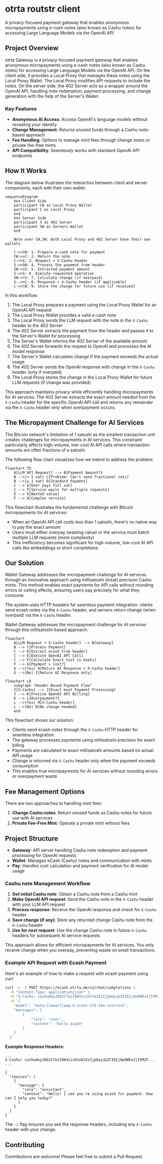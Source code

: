 # otrta routstr client

A privacy-focused payment gateway that enables anonymous micropayments using e-cash notes (also known as Cashu notes) for accessing Large Language Models via the OpenAI API.

## Project Overview

otrta Gateway is a privacy-focused payment gateway that enables anonymous micropayments using e-cash notes (also known as Cashu notes) for accessing Large Language Models via the OpenAI API. On the client side, it provides a Local Proxy that manages these notes using the Local Proxy Wallet. The Local Proxy modifies API requests to include the notes. On the server side, the 402 Server acts as a wrapper around the OpenAI API, handling note redemption, payment processing, and change generation with the help of the Server's Wallet.

### Key Features

- **Anonymous AI Access**: Access OpenAI's language models without revealing your identity
- **Change Management**: Returns unused funds through a Cashu note-based approach
- **Fee Handling**: Options to manage mint fees through change notes or private fee-free mints
- **API Compatibility**: Seamlessly works with standard OpenAI API endpoints

## How It Works

The diagram below illustrates the interaction between client and server components, each with their own wallet:

```mermaid
sequenceDiagram
    box Client Side
    participant CW as Local Proxy Wallet
    participant C as Local Proxy
    end
    box Server Side
    participant S as 402 Server
    participant SW as Servers Wallet
    end

    Note over CW,SW: Both Local Proxy and 402 Server have their own wallets

    C->>CW: 1. Prepare e-cash note for payment
    CW->>C: 2. Return the note
    C->>S: 3. Request + X-Cashu header
    S->>SW: 4. Process the payment from header
    SW->>S: 5. Extracted payment amount
    S->>S: 6. Execute requested operation
    SW->>S: 7. Calculate change (if overpaid)
    S-->>C: 8. Response + X-Cashu header (if applicable)
    C->>CW: 9. Store the change for future use (if received)
```

In this workflow:

1. The Local Proxy prepares a payment using the Local Proxy Wallet for an OpenAI API request
2. The Local Proxy Wallet provides a valid e-cash note
3. The Local Proxy sends the LLM request with the note in the `X-Cashu` header to the 402 Server
4. The 402 Server extracts the payment from the header and passes it to the Server's Wallet for processing
5. The Server's Wallet informs the 402 Server of the available amount
6. The 402 Server forwards the request to OpenAI and processes the AI model response
7. The Server's Wallet calculates change if the payment exceeds the actual usage
8. The 402 Server sends the OpenAI response with change in the `X-Cashu` header (only if overpaid)
9. The Local Proxy stores the change in the Local Proxy Wallet for future LLM requests (if change was provided)

This approach maintains privacy while efficiently handling micropayments for AI services. The 402 Server extracts the exact amount needed from the `X-Cashu` header for the specific OpenAI API call and returns any remainder via the `X-Cashu` header only when overpayment occurs.

## The Micropayment Challenge for AI Services

The Bitcoin network's limitation of 1 satoshi as the smallest transaction unit creates challenges for micropayments in AI services. This constraint particularly affects high-volume, low-cost AI API calls where transaction amounts are often fractions of a satoshi.

The following flow chart visualizes how we intend to address the problem:

```mermaid
flowchart TD
    A[LLM API Request] --> B{Payment Amount?}
    B -->|< 1 sat| C[Problem: Can't send fractional sats]
    B -->|≥ 1 sat| D[Standard Payment]
    C --> E[User pays full sat]
    C --> F[Service waits for multiple requests]
    E --> G[Wasted value]
    F --> H[Complex service]
```

This flowchart illustrates the fundamental challenge with Bitcoin micropayments for AI services:

- When an OpenAI API call costs less than 1 satoshi, there's no native way to pay the exact amount
- Users must either overpay (wasting value) or the service must batch multiple LLM requests (more complexity)
- This inefficiency becomes significant for high-volume, low-cost AI API calls like embeddings or short completions

## Our Solution

Wallet Gateway addresses the micropayment challenge for AI services through an innovative approach using millisatoshi (msat) precision Cashu mints. This method enables exact payments for API calls without rounding errors or ceiling effects, ensuring users pay precisely for what they consume.

The system uses HTTP headers for seamless payment integration: clients send ecash notes via the `X-Cashu` header, and servers return change (when overpaid) via the `X-Cashu` header.

Wallet Gateway addresses the micropayment challenge for AI services through this millisatoshi-based approach:

```mermaid
flowchart
    A[LLM Request + X-Cashu header] --> B[Gateway]
    B --> C{Process Payment}
    C --> D[Extract ecash from header]
    C --> E[Execute OpenAI API Call]
    C --> F[Calculate Exact Cost in msats]
    F --> G{Payment > Cost?}
    G -->|Yes| H[Return AI Response + X-Cashu header]
    G -->|No| I[Return AI Response only]
```

```mermaid
flowchart LR
    subgraph "Header-Based Payment Flow"
    I[X-Cashu] --> J[Exact msat Payment Processing]
    J --> K[Precise OpenAI API Billing]
    K --> L{Overpayment?}
    L -->|Yes| M[X-Cashu header]
    L -->|No| N[No change needed]
    end
```

This flowchart shows our solution:

- Clients send ecash notes through the `X-Cashu` HTTP header for seamless integration
- The gateway processes payments using millisatoshi precision for exact billing
- Payments are calculated to exact millisatoshi amounts based on actual API usage
- Change is returned via `X-Cashu` header only when the payment exceeds consumption
- This enables true micropayments for AI services without rounding errors or overpayment waste

## Fee Management Options

There are two approaches to handling mint fees:

1. **Change Cashu notes**: Return unused funds as Cashu notes for future use with AI services
2. **Private Fee-Free Mint**: Operate a private mint without fees

## Project Structure

- **Gateway**: API server handling Cashu note redemption and payment processing for OpenAI requests
- **Wallet**: Manages eCash (Cashu) notes and communication with mints
- **Pay**: Handles cost calculation and payment verification for AI model usage

### Cashu note Management Workflow

1. **Get initial Cashu note**: Obtain a Cashu note from a Cashu mint
2. **Make OpenAI API request**: Send the Cashu note in the `X-Cashu` header with your LLM API request
3. **Process response**: Receive the OpenAI response and check for `X-Cashu` header
4. **Save change (if any)**: Store any returned change Cashu note from the `X-Cashu` header
5. **Use for next request**: Use the change Cashu note in future `X-Cashu` headers for subsequent AI service requests

This approach allows for efficient micropayments for AI services. You only receive change when you overpay, preventing waste on small transactions.

### Example API Request with Ecash Payment

Here's an example of how to make a request with ecash payment using curl:

```bash
curl -i -X POST https://ecash.otrta.me/v1/chat/completions \
  -H "Content-Type: application/json" \
  -H "X-Cashu: cashuAeyJ0b2tlbiI6W3sicHJvb2ZzIjpbeyJpZCI6IjAwOWExZjI5M2F..." \
  -d '{
    "model": "meta-llama/llama-4-scout-17b-16e-instruct",
    "messages": [
        {
            "role": "user",
            "content": "hello ecash"
        }
    ]
  }'
```

**Example Response Headers:**

```
...
X-Cashu: cashuAeyJ0b2tlbiI6W3sicHJvb2ZzIjpbeyJpZCI6IjAwOWExZjI5M2F...
...

{
  "choices": [
    {
      "message": {
        "role": "assistant",
        "content": "Hello! I see you're using ecash for payment. How can I help you today?"
      }
    }
  ]
}
```

The `-i` flag ensures you see the response headers, including any `X-Cashu` header with your change.

## Contributing

Contributions are welcome! Please feel free to submit a Pull Request.
